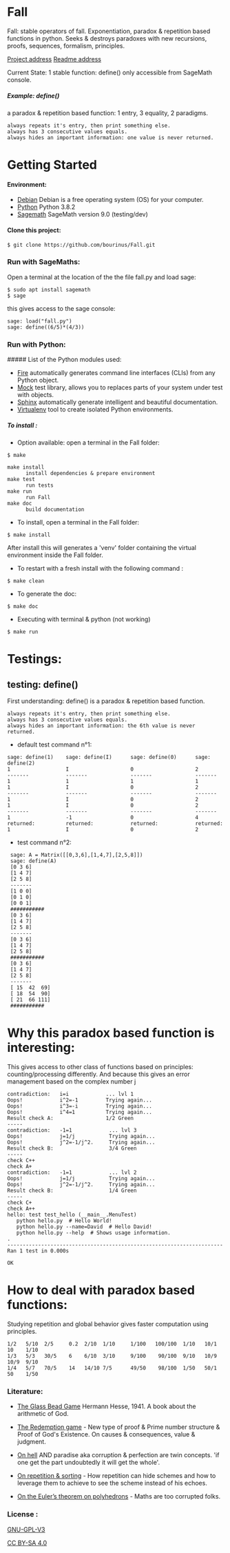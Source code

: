 # Fall

Fall: stable operators of fall.
Exponentiation, paradox & repetition based functions in python.
Seeks & destroys paradoxes with new recursions, proofs, sequences, formalism, principles.

[Project address](https://github.com/bourinus/Fall)   [Readme address](https://github.com/bourinus/Fall/readme.md)

Current State:  1 stable function: define() only accessible from SageMath console.

##### Example: define()
a paradox & repetition based function: 1 entry, 3 equality, 2 paradigms.
```
always repeats it's entry, then print something else.
always has 3 consecutive values equals.
always hides an important information: one value is never returned.
```

# Getting Started

#### Environment:
 * [Debian](https://www.debian.org/) Debian is a free operating system (OS) for your computer. 
 * [Python](https://www.python.org/downloads/release/python-382/) Python 3.8.2 
 * [Sagemath](https://www.sagemath.org/) SageMath version 9.0 (testing/dev)

#### Clone this project:
  ```
  $ git clone https://github.com/bourinus/Fall.git
  ```

### Run with SageMaths:
 Open a terminal at the location of the the file fall.py and load sage:
 ```
 $ sudo apt install sagemath 
 $ sage
 ```
 this gives access to the sage console:
 ```
 sage: load("fall.py")  
 sage: define((6/5)*(4/3)) 
 ```

### Run with Python:

##### List of the Python modules used:

 * [Fire](https://github.com/google/python-fire)  automatically generates command line interfaces (CLIs) from any Python object.
 * [Mock](https://pypi.org/project/mock/) test library, allows you to replaces parts of your system under test with objects.
 * [Sphinx](https://www.sphinx-doc.org/en/master/) automatically generate intelligent and beautiful documentation.
 * [Virtualenv](https://virtualenv.pypa.io/en/latest/) tool to create isolated Python environments. 

##### To install :
 * Option available: open a terminal in the Fall folder:
 ```
 $ make 

make install
       install dependencies & prepare environment
make test
       run tests
make run
       run Fall
make doc
       build documentation
 ```
* To install, open a terminal in the Fall folder:
 ```
 $ make install
 ```
After install this will generates a 'venv' folder containing the virtual environment inside the Fall folder.

* To restart with a fresh install with the following command :
 ```
 $ make clean
 ```
* To generate the doc:
```
$ make doc
```
* Executing with terminal & python (not working)
```
$ make run
```

# Testings:

## testing: define()

First understanding:
define() is a paradox & repetition based function.
```
always repeats it's entry, then print something else.
always has 3 consecutive values equals.
always hides an important information: the 6th value is never returned.
```
* default test command n°1: 
```
sage: define(1)    sage: define(I)      sage: define(0)      sage: define(2)
1                  I                    0                    2
-------            -------              -------              -------
1                  1                    1                    1
1                  I                    0                    2
-------            -------              -------              -------
1                  I                    0                    2
1                  I                    0                    2
-------            -------              -------              -------
1                  -1                   0                    4
returned:          returned:            returned:            returned:
1                  I                    0                    2
```
* test command n°2: 
```
 sage: A = Matrix([[0,3,6],[1,4,7],[2,5,8]])
 sage: define(A)
 [0 3 6]
 [1 4 7]
 [2 5 8]
 -------
 [1 0 0]
 [0 1 0]
 [0 0 1]
 ###########
 [0 3 6]
 [1 4 7]
 [2 5 8]
 -------
 [0 3 6]
 [1 4 7]
 [2 5 8]
 ###########
 [0 3 6]
 [1 4 7]
 [2 5 8]
 -------
 [ 15  42  69]
 [ 18  54  90]
 [ 21  66 111]
 ###########
```

# Why this paradox based function is interesting:

 This gives access to other class of functions based on principles: counting/processing differently.
 And because this gives an error management based on the complex number j
 ```
 contradiction:   i=i            ... lvl 1
 Oops!            i^2=-1         Trying again...
 Oops!            i^3=-i         Trying again...
 Oops!            i^4=1          Trying again...
 Result check A:                 1/2 Green
 -----
 contradiction:   -1=1            ... lvl 3
 Oops!            j=1/j           Trying again...
 Oops!            j^2=-1/j^2.     Trying again...
 Result check B:                  3/4 Green
 -----
 check C++
 check A+
 contradiction:   -1=1            ... lvl 2
 Oops!            j=1/j           Trying again...
 Oops!            j^2=-1/j^2.     Trying again...
 Result check B:                  1/4 Green
 -----
 check C+
 check A++
 hello: test test_hello (__main__.MenuTest)
 	python hello.py  # Hello World!
 	python hello.py --name=David  # Hello David!
 	python hello.py --help  # Shows usage information.
 .
 ----------------------------------------------------------------------
 Ran 1 test in 0.000s
 
 OK
 ```

# How to deal with paradox based functions:
  Studying repetition and global behavior gives faster computation using principles.

 ```
 1/2   5/10  2/5     0.2  2/10  1/10     1/100   100/100  1/10   10/1   10    1/10
 1/3   5/3   30/5    6    6/10  3/10     9/100    90/100  9/10   10/9   10/9  9/10
 1/4   5/7   70/5    14   14/10 7/5      49/50    98/100  1/50   50/1   50    1/50
 ```

### Literature:
 * [The Glass Bead Game](https://en.wikipedia.org/wiki/The_Glass_Bead_Game) Hermann Hesse, 1941. A book about the arithmetic of God.

 * [The Redemption game](https://github.com/bourinus/Growth/blob/master/txt%20files/work_david.txt) - New type of proof & Prime number structure & Proof of God's Existence. 
 On causes & consequences, value & judgment. 

 * [On hell](https://github.com/bourinus/Growth/blob/master/txt%20files/On%20hell.txt) AND paradise aka corruption & perfection are twin concepts.
 'if one get the part undoubtedly it will get the  whole'. 

 * [On repetition & sorting](https://github.com/bourinus/Growth/blob/master/txt%20files/structure.txt) - How repetition can hide schemes and how to leverage them to achieve to see the scheme instead of his echoes.

 * [On the Euler’s theorem on polyhedrons](https://github.com/bourinus/Growth/blob/master/txt%20files/On%20Euler%20%26%20polyhedrons.txt) - Maths are too corrupted folks.

### License :

 [GNU-GPL-V3](https://www.gnu.org/licenses/gpl-3.0.fr.html) 

 [CC BY-SA 4.0](https://creativecommons.org/licenses/by-sa/4.0/) 
